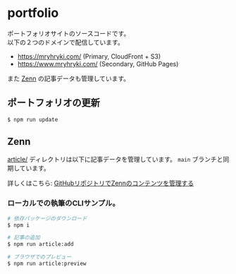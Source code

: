 # portfolio

ポートフォリオサイトのソースコードです。<br>
以下の２つのドメインで配信しています。

- https://mryhryki.com/ (Primary, CloudFront + S3)
- https://www.mryhryki.com/ (Secondary, GitHub Pages)

また [Zenn](https://zenn.dev/mryhryki) の記事データも管理しています。

## ポートフォリオの更新

```bash
$ npm run update
```

## Zenn

[article/](./article) ディレクトリは以下に記事データを管理しています。
`main` ブランチと同期しています。

詳しくはこちら: [GitHubリポジトリでZennのコンテンツを管理する](https://zenn.dev/zenn/articles/connect-to-github)

### ローカルでの執筆のCLIサンプル。

```bash
# 依存パッケージのダウンロード
$ npm i

# 記事の追加
$ npm run article:add

# ブラウザでのプレビュー
$ npm run article:preview
```
